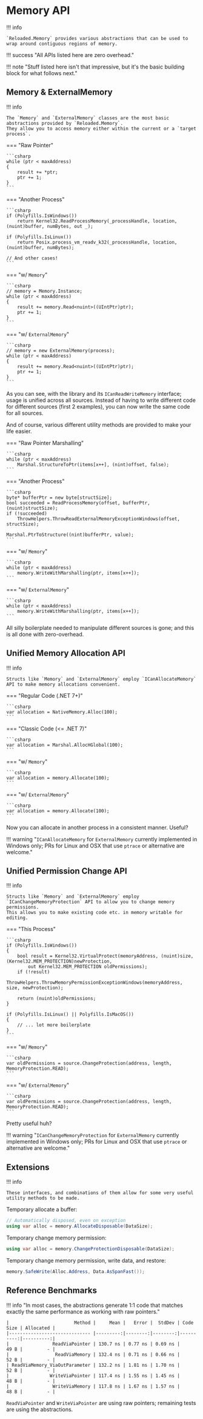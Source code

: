 ﻿# Memory API

!!! info

    `Reloaded.Memory` provides various abstractions that can be used to wrap around contiguous regions of memory.  

!!! success "All APIs listed here are zero overhead."

!!! note "Stuff listed here isn't that impressive, but it's the basic building block for what follows next."

## Memory & ExternalMemory

!!! info 
    
    The `Memory` and `ExternalMemory` classes are the most basic abstractions provided by `Reloaded.Memory`.  
    They allow you to access memory either within the current or a `target process`.

=== "Raw Pointer"

    ```csharp
    while (ptr < maxAddress)
    {
        result += *ptr;
        ptr += 1;
    }
    ```

=== "Another Process"

    ```csharp
    if (Polyfills.IsWindows())
        return Kernel32.ReadProcessMemory(_processHandle, location, (nuint)buffer, numBytes, out _);

    if (Polyfills.IsLinux())
        return Posix.process_vm_readv_k32(_processHandle, location, (nuint)buffer, numBytes);

    // And other cases!
    ```

=== "w/ `Memory`"

    ```csharp
    // memory = Memory.Instance;
    while (ptr < maxAddress)
    {
        result += memory.Read<nuint>((UIntPtr)ptr);
        ptr += 1;
    }
    ```

=== "w/ `ExternalMemory`"

    ```csharp
    // memory = new ExternalMemory(process);
    while (ptr < maxAddress)
    {
        result += memory.Read<nuint>((UIntPtr)ptr);
        ptr += 1;
    }
    ```

As you can see, with the library and its `ICanReadWriteMemory` interface; usage is unified across all sources. Instead
of having to write different code for different sources (first 2 examples), you can now write the same code for all sources.  

And of course, various different utility methods are provided to make your life easier.  

=== "Raw Pointer Marshalling"

    ```csharp
    while (ptr < maxAddress)
        Marshal.StructureToPtr(items[x++], (nint)offset, false);
    ```

=== "Another Process"

    ```csharp
    byte* bufferPtr = new byte[structSize];
    bool succeeded = ReadProcessMemory(offset, bufferPtr, (nuint)structSize);
    if (!succeeded)
        ThrowHelpers.ThrowReadExternalMemoryExceptionWindows(offset, structSize);

    Marshal.PtrToStructure((nint)bufferPtr, value);
    ```

=== "w/ `Memory`"

    ```csharp
    while (ptr < maxAddress)
        memory.WriteWithMarshalling(ptr, items[x++]);
    ```

=== "w/ `ExternalMemory`"

    ```csharp
    while (ptr < maxAddress)
        memory.WriteWithMarshalling(ptr, items[x++]);
    ```

All silly boilerplate needed to manipulate different sources is gone; and this is all done with zero-overhead.

## Unified Memory Allocation API

!!! info

    Structs like `Memory` and `ExternalMemory` employ `ICanAllocateMemory` API to make memory allocations convenient.  

=== "Regular Code (.NET 7+)"

    ```csharp
    var allocation = NativeMemory.Alloc(100);
    ```

=== "Classic Code (<= .NET 7)"

    ```csharp
    var allocation = Marshal.AllocHGlobal(100);
    ```

=== "w/ `Memory`"

    ```csharp
    var allocation = memory.Allocate(100);
    ```

=== "w/ `ExternalMemory`"

    ```csharp
    var allocation = memory.Allocate(100);
    ```

Now you can allocate in another process in a consistent manner. Useful?

!!! warning "`ICanAllocateMemory` for `ExternalMemory` currently implemented in Windows only; PRs for Linux and OSX that use `ptrace` or alternative are welcome."

## Unified Permission Change API

!!! info

    Structs like `Memory` and `ExternalMemory` employ `ICanChangeMemoryProtection` API to allow you to change memory permissions.  
    This allows you to make existing code etc. in memory writable for editing.  

=== "This Process"

    ```csharp
    if (Polyfills.IsWindows())
    {
        bool result = Kernel32.VirtualProtect(memoryAddress, (nuint)size, (Kernel32.MEM_PROTECTION)newProtection,
            out Kernel32.MEM_PROTECTION oldPermissions);
        if (!result)
            ThrowHelpers.ThrowMemoryPermissionExceptionWindows(memoryAddress, size, newProtection);

        return (nuint)oldPermissions;
    }

    if (Polyfills.IsLinux() || Polyfills.IsMacOS())
    {
        // ... lot more boilerplate
    }
    ```

=== "w/ `Memory`"

    ```csharp
    var oldPermissions = source.ChangeProtection(address, length, MemoryProtection.READ);
    ```

=== "w/ `ExternalMemory`"

    ```csharp
    var oldPermissions = source.ChangeProtection(address, length, MemoryProtection.READ);
    ```

Pretty useful huh?

!!! warning "`ICanChangeMemoryProtection` for `ExternalMemory` currently implemented in Windows only; PRs for Linux and OSX that use `ptrace` or alternative are welcome."

## Extensions

!!! info

    These interfaces, and combinations of them allow for some very useful utility methods to be made.

Temporary allocate a buffer:  

```csharp
// Automatically disposed, even on exception
using var alloc = memory.AllocateDisposable(DataSize);
```

Temporary change memory permission:  

```csharp
using var alloc = memory.ChangeProtectionDisposable(DataSize);
```

Temporary change memory permission, write data, and restore:  

```csharp
memory.SafeWrite(Alloc.Address, Data.AsSpanFast());
```

## Reference Benchmarks

!!! info "In most cases, the abstractions generate 1:1 code that matches exactly the same performance as working with raw pointers."

```
|                        Method |     Mean |   Error |  StdDev | Code Size | Allocated |
|------------------------------ |---------:|--------:|--------:|----------:|----------:|
|                ReadViaPointer | 130.7 ns | 0.77 ns | 0.69 ns |      49 B |         - |
|                 ReadViaMemory | 132.4 ns | 0.71 ns | 0.66 ns |      52 B |         - |
| ReadViaMemory_ViaOutParameter | 132.2 ns | 1.81 ns | 1.70 ns |      52 B |         - |
|               WriteViaPointer | 117.4 ns | 1.55 ns | 1.45 ns |      48 B |         - |
|                WriteViaMemory | 117.8 ns | 1.67 ns | 1.57 ns |      48 B |         - |
```

`ReadViaPointer` and `WriteViaPointer` are using raw pointers; remaining tests are using the abstractions.